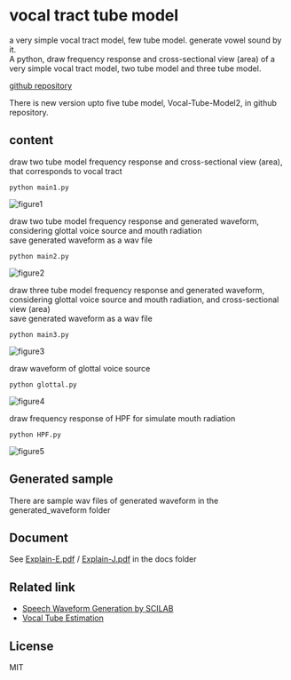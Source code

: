 # vocal tract tube model   
   
a very simple vocal tract model, few tube model. generate vowel sound by it.  
A python, draw frequency response and cross-sectional view (area) of a very simple vocal tract model, two tube model and three tube model.  
  
[github repository](https://github.com/shun60s/Vocal-Tube-Model)  

There is new version upto five tube model, Vocal-Tube-Model2, in github repository.  

## content    

draw two tube model frequency response and cross-sectional view (area), that corresponds to vocal tract  
```
python main1.py
```
![figure1](docs/freq_resp_vocal_two_tube_model.png)  

  

draw two tube model frequency response and generated waveform, considering glottal voice source and mouth radiation  
save generated waveform as a wav file  
```
python main2.py
```
![figure2](docs/freq_resp_vocal_two_tube_model_with_source_mouth_effect.png)  

  

draw three tube model frequency response and generated waveform, considering glottal voice source and mouth radiation, and cross-sectional view (area)  
save generated waveform as a wav file  
```
python main3.py
```
![figure3](docs/freq_resp_vocal_three_tube_model_with_source_mouth_effect.png)  

  

draw waveform of glottal voice source  
```
python glottal.py
```
![figure4](docs/glottal_waveform.png)  

  

draw frequency response of HPF for simulate mouth radiation  
```
python HPF.py
```
![figure5](docs/freq_resp_HPF.png)  

## Generated sample  

There are sample wav files of generated waveform in the generated_waveform folder  

## Document  

See [Explain-E.pdf](docs/Explain-E.pdf) / [Explain-J.pdf](docs/Explain-J.pdf) in the docs folder  
  
  
## Related link      

- [Speech Waveform Generation by SCILAB](https://wsignal.sakura.ne.jp/onsei2007/scilab456e.html)  
- [Vocal Tube Estimation](https://github.com/shun60s/Vocal-Tube-Estimation/)  

## License    
MIT  
